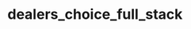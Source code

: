 # dealers_choice_full_stack
<!-- 
x name your database dealers_choice_full_stack
x build your backend with express, pg, sequelize
be creative
build your front end with react, redux, react-redux, redux-thunk, react-router-dom@5, axios and whatever other libraries you might need
make sure to seed your data models so that you can display data on the front-end
allow user to modify backend database via post, delete, and optionally put requests
your application should enable a user to see a list of items, a detail of that item based on a different url, as well as the ability to insert a new item and delete an item.
use this file structure to start out:
    server.js
    src/index.js
    index.html -->

<!-- 
x build a simple Sequelize model and seed some data when the express application starts
build an express api GET route which can be used by the client to return data from your model
build out your front end slowly using redux, react-redux, redux-thunk. You can keep things in one file and separate things out as you get things working.
when you are able to show the back end data on the front end, then you should move on
using react-router-dom add a client side route which shows a single item.
add an api POST route on your server which will insert data (you can use faker to make things simpler and you can test this with curl)
add the ability to create data in your react application using a form
add an api DELETE route on your server which can be used to delete data
add the ability to destroy data in your react application
deploy
BONUS add an api PUT route on your server which can be used to update data
BONUS add the ability to update data in your react application (for simplicity this might be a boolean property on your model)
BONUS as you get things working, you can refactor- or add functionality or even another model
BONUS you might decide you want to add some links for filtering data based on the url -->
